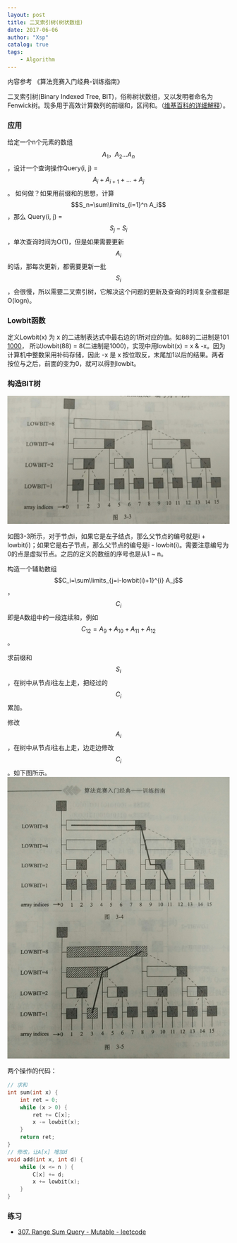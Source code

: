 ```yaml
---
layout: post
title: 二叉索引树(树状数组)
date: 2017-06-06
author: "Xsp"
catalog: true
tags:
    - Algorithm
---
```

内容参考 《算法竞赛入门经典-训练指南》

二叉索引树(Binary Indexed Tree, BIT)，俗称树状数组，又以发明者命名为Fenwick树。现多用于高效计算数列的前缀和，区间和。（[维基百科的详细解释](https://zh.wikipedia.org/wiki/%E6%A0%91%E7%8A%B6%E6%95%B0%E7%BB%84)）。

### 应用
给定一个n个元素的数组 $$A_1，A_2...A_n$$，设计一个查询操作Query(i, j) = $$A_i + A_{i+1} + ... + A_j$$。
如何做？如果用前缀和的思想，计算$$S_n=\sum\limits_{i=1}^n A_i$$，那么 Query(i, j) = $$S_j - S_i$$，单次查询时间为O(1)，但是如果需要更新$$A_i$$的话，那每次更新，都需要更新一批$$S_i$$，会很慢，所以需要二叉索引树，它解决这个问题的更新及查询的时间复杂度都是O(logn)。

### Lowbit函数

定义Lowbit(x) 为 x 的二进制表达式中最右边的1所对应的值。如88的二进制是101 <u>1000</u>， 所以lowbit(88) = 8(二进制是1000)，实现中用lowbit(x) = x & -x。因为计算机中整数采用补码存储，因此 -x 是 x 按位取反，末尾加1以后的结果。两者按位与之后，前面的变为0，就可以得到lowbit。

### 构造BIT树

![](/img/post/2017-06-06-binary-indexed-tree-1.jpg)

如图3-3所示，对于节点i，如果它是左子结点，那么父节点的编号就是i + lowbit(i)；如果它是右子节点，那么父节点的编号是i -  lowbit(i)。需要注意编号为0的点是虚拟节点。之后的定义的数组的序号也是从1 ~ n。

构造一个辅助数组 $$C_i=\sum\limits_{j=i-lowbit(i)+1}^{i} A_j$$，$$C_i$$即是A数组中的一段连续和，例如$$C_{12}=A_9+A_{10}+A_{11}+A_{12}$$。

求前缀和$$S_i$$，在树中从节点i往左上走，把经过的$$C_i$$累加。

修改$$A_i$$，在树中从节点i往右上走，边走边修改$$C_i$$。如下图所示。
![](/img/post/2017-06-06-binary-indexed-tree-2.jpg)

两个操作的代码：

```cpp
// 求和
int sum(int x) {
    int ret = 0;
    while (x > 0) {
        ret += C[x];
        x -= lowbit(x);
    }
    return ret;
}
// 修改，让A[x] 增加d
void add(int x, int d) {
    while (x <= n ) {
        C[x] += d;
        x += lowbit(x);
    }
}
```

### 练习

+ [307. Range Sum Query - Mutable - leetcode](https://leetcode.com/problems/range-sum-query-mutable/#/description)

